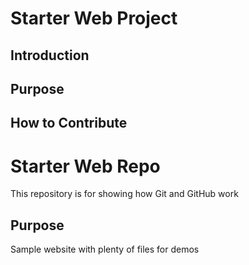 # Starter Web Project

## Introduction

## Purpose

## How to Contribute

# Starter Web Repo

This repository is for showing how Git and GitHub work

## Purpose

Sample website with plenty of files for demos